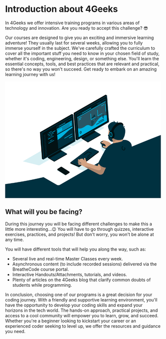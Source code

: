 # Introduction about 4Geeks

In 4Geeks we offer intensive training programs in various areas of technology and innovation. Are you ready to accept this challenge? 😎

Our courses are designed to give you an exciting and immersive learning adventure! They usually last for several weeks, allowing you to fully immerse yourself in the subject. We've carefully crafted the curriculum to cover all the important stuff you need to know in your chosen field of study, whether it's coding, engineering, design, or something else. You'll learn the essential concepts, tools, and best practices that are relevant and practical, so there's no way you won't succeed. Get ready to embark on an amazing learning journey with us!

![programming GIF](../images/programming.GIF)

## What will you be facing?

During this journey you will be facing different challenges to make this a little more interesting...😉 You will have to go through quizzes, interactive exercises, practices, and projects! But don't worry, you won't be alone at any time.

You will have different tools that will help you along the way, such as:

- Several live and real-time Master Classes every week.
- Asynchronous content (to include recorded sessions) delivered via the BreatheCode course portal.
- Interactive Handouts/Attachments, tutorials, and videos.
- Plenty of articles on the 4Geeks blog that clarify common doubts of students while programming.

In conclusion, choosing one of our programs is a great decision for your coding journey. With a friendly and supportive learning environment, you'll have the opportunity to develop your coding skills and expand your horizons in the tech world. The hands-on approach, practical projects, and access to a cool community will empower you to learn, grow, and succeed. Whether you're a beginner looking to kickstart your career or an experienced coder seeking to level up, we offer the resources and guidance you need.